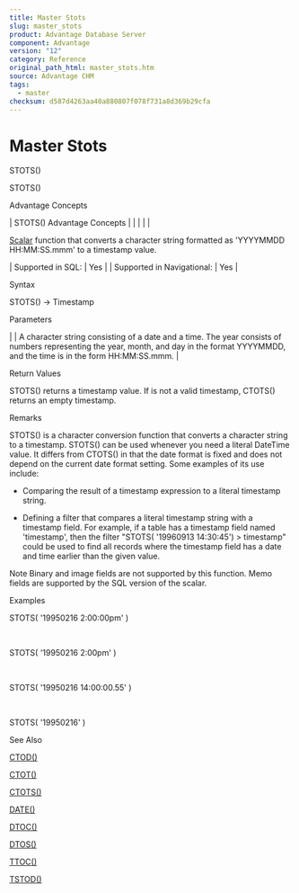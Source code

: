 ```yaml
---
title: Master Stots
slug: master_stots
product: Advantage Database Server
component: Advantage
version: "12"
category: Reference
original_path_html: master_stots.htm
source: Advantage CHM
tags:
  - master
checksum: d587d4263aa40a880807f078f731a8d369b29cfa
---
```


# Master Stots

STOTS()

STOTS()

Advantage Concepts

| STOTS()  Advantage Concepts |  |  |  |  |

[Scalar](master_supported_scalar_functions.md) function that converts a character string formatted as 'YYYYMMDD HH:MM:SS.mmm' to a timestamp value.

| Supported in SQL: | Yes |
| Supported in Navigational: | Yes |

Syntax

STOTS(<cTimestamp>) -> Timestamp

Parameters

| <cTimestamp> | A character string consisting of a date and a time. The year consists of numbers representing the year, month, and day in the format YYYYMMDD, and the time is in the form HH:MM:SS.mmm. |

Return Values

STOTS() returns a timestamp value. If <cTimestamp> is not a valid timestamp, CTOTS() returns an empty timestamp.

Remarks

STOTS() is a character conversion function that converts a character string to a timestamp. STOTS() can be used whenever you need a literal DateTime value. It differs from CTOTS() in that the date format is fixed and does not depend on the current date format setting. Some examples of its use include:

- Comparing the result of a timestamp expression to a literal timestamp string.

- Defining a filter that compares a literal timestamp string with a timestamp field. For example, if a table has a timestamp field named 'timestamp', then the filter "STOTS( '19960913 14:30:45') > timestamp" could be used to find all records where the timestamp field has a date and time earlier than the given value.

Note Binary and image fields are not supported by this function. Memo fields are supported by the SQL version of the scalar.

Examples

STOTS( '19950216 2:00:00pm' )

 

STOTS( '19950216 2:00pm' )

 

STOTS( '19950216 14:00:00.55' )

 

STOTS( '19950216' )

See Also

[CTOD()](master_ctod.md)

[CTOT()](master_ctot.md)

[CTOTS()](master_ctots.md)

[DATE()](master_date.md)

[DTOC()](master_dtoc.md)

[DTOS()](master_dtos.md)

[TTOC()](master_ttoc.md)

[TSTOD()](master_tstod.md)
